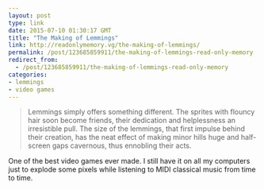 ```yaml
---
layout: post
type: link
date: 2015-07-10 01:30:17 GMT
title: "The Making of Lemmings"
link: http://readonlymemory.vg/the-making-of-lemmings/
permalink: /post/123685859911/the-making-of-lemmings-read-only-memory
redirect_from: 
  - /post/123685859911/the-making-of-lemmings-read-only-memory
categories:
- lemmings
- video games
---
```

<blockquote>Lemmings simply offers something different. The sprites with flouncy hair soon become friends, their dedication and helplessness an irresistible pull. The size of the lemmings, that first impulse behind their creation, has the neat effect of making minor hills huge and half-screen gaps cavernous, thus ennobling their acts. </blockquote>
<p>One of the best video games ever made. I still have it on all my computers just to explode some pixels while listening to MIDI classical music from time to time.</p>